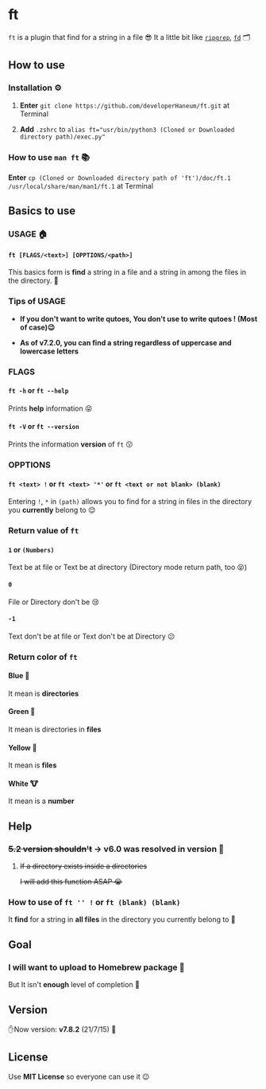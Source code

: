# ft
`ft` is a plugin that find for a string in a file 😎 It a little bit like [`ripgrep`](https://github.com/BurntSushi/ripgrep), [`fd`](https://github.com/sharkdp/fd) 🗂
## How to use

### Installation ⚙️
1. **Enter** `git clone https://github.com/developerHaneum/ft.git` at Terminal

2. **Add** `.zshrc` to `alias ft="usr/bin/python3 (Cloned or Downloaded directory path)/exec.py"`

### How to use `man ft` 📚
**Enter** `cp (Cloned or Downloaded directory path of 'ft')/doc/ft.1 /usr/local/share/man/man1/ft.1` at Terminal

## Basics to use

### USAGE 🏠

#### `ft [FLAGS/<text>] [OPPTIONS/<path>]`
This basics form is **find** a string in a file and a string in among the files in the directory. 🤩

### Tips of USAGE
- **If you don't want to write qutoes, You don't use to write  qutoes ! (Most of case)😉**

- **As of v7.2.0, you can find a string regardless of uppercase and lowercase letters**

### FLAGS

#### `ft -h` or `ft --help`
Prints **help** information 😝

#### `ft -V` or `ft --version`
Prints the information **version** of `ft` 😗

### OPPTIONS

#### `ft <text> !` or `ft <text> '*'` or `ft <text or not blank> (blank)`
Entering `!`, `*` in `(path)` allows you to find for a string in files in the directory you **currently** belong to 😌

### Return value of `ft`

#### `1` or `(Numbers)`
Text be at file or Text be at directory (Directory mode return path, too 😝)

#### `0`
File or Directory don't be 😢

#### `-1`
Text don't be at file or Text don't be at Directory 😕

### Return color of `ft`

#### Blue 🧢
It mean is **directories** 

#### Green 🚛
It mean is directories in **files**

#### Yellow 🥎
It mean is **files**

#### White 🐮
It mean is a **number**

## Help

### ~~5.2 version shouldn't~~ -> **v6.0 was resolved in version** 🤩
1. ~~If a directory exists inside a directories~~

    ~~I will add this function ASAP 😭~~

### How to use of `ft '' !` or `ft (blank) (blank)`
It **find** for a string in **all files** in the directory you currently belong to 🥳

## Goal

### I will want to upload to Homebrew package 👻
But It isn't **enough** level of completion 🥲

## Version
✋Now version: **v7.8.2** (21/7/15) 🎇

## License
Use **MIT License** so everyone can use it 😉
